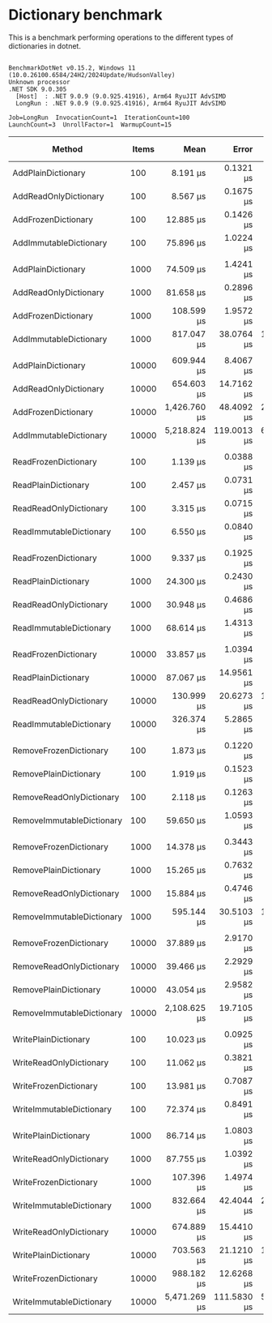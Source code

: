 # Dictionary benchmark

This is a benchmark performing operations to the different types of dictionaries in dotnet.

```

BenchmarkDotNet v0.15.2, Windows 11 (10.0.26100.6584/24H2/2024Update/HudsonValley)
Unknown processor
.NET SDK 9.0.305
  [Host]  : .NET 9.0.9 (9.0.925.41916), Arm64 RyuJIT AdvSIMD
  LongRun : .NET 9.0.9 (9.0.925.41916), Arm64 RyuJIT AdvSIMD

Job=LongRun  InvocationCount=1  IterationCount=100  
LaunchCount=3  UnrollFactor=1  WarmupCount=15  

```
| Method                    | Items | Mean         | Error       | StdDev      | StdErr     | Min           | Max          | Op/s      | Ratio | Gen0      | Allocated  | Alloc Ratio |
|-------------------------- |------ |-------------:|------------:|------------:|-----------:|--------------:|-------------:|----------:|------:|----------:|-----------:|------------:|
| AddPlainDictionary        | 100   |     8.191 μs |   0.1321 μs |   0.6348 μs |  0.0397 μs |     7.4000 μs |     9.550 μs | 122,079.2 |  1.01 |         - |    16248 B |        1.00 |
| AddReadOnlyDictionary     | 100   |     8.567 μs |   0.1675 μs |   0.8179 μs |  0.0503 μs |     7.5000 μs |    12.400 μs | 116,721.2 |  1.05 |         - |    16288 B |        1.00 |
| AddFrozenDictionary       | 100   |    12.885 μs |   0.1426 μs |   0.7004 μs |  0.0429 μs |    11.2000 μs |    14.200 μs |  77,611.8 |  1.58 |         - |    25424 B |        1.56 |
| AddImmutableDictionary    | 100   |    75.896 μs |   1.0224 μs |   4.9236 μs |  0.3071 μs |    67.4000 μs |    80.500 μs |  13,175.9 |  9.32 |         - |    68696 B |        4.23 |
|                           |       |              |             |             |            |               |              |           |       |           |            |             |
| AddPlainDictionary        | 1000  |    74.509 μs |   1.4241 μs |   6.8717 μs |  0.4278 μs |    67.9000 μs |    88.900 μs |  13,421.3 |  1.01 |         - |   161280 B |        1.00 |
| AddReadOnlyDictionary     | 1000  |    81.658 μs |   0.2896 μs |   1.4411 μs |  0.0871 μs |    79.5000 μs |    86.500 μs |  12,246.1 |  1.10 |         - |   161320 B |        1.00 |
| AddFrozenDictionary       | 1000  |   108.599 μs |   1.9572 μs |   9.3876 μs |  0.5879 μs |    99.2000 μs |   125.200 μs |   9,208.2 |  1.47 |         - |   249800 B |        1.55 |
| AddImmutableDictionary    | 1000  |   817.047 μs |  38.0764 μs | 183.3653 μs | 11.4380 μs |   281.1000 μs | 1,009.800 μs |   1,223.9 | 11.05 |         - |   901560 B |        5.59 |
|                           |       |              |             |             |            |               |              |           |       |           |            |             |
| AddPlainDictionary        | 10000 |   609.944 μs |   8.4067 μs |  41.0448 μs |  2.5261 μs |   544.4500 μs |   792.400 μs |   1,639.5 |  1.00 |         - |  1548600 B |        1.00 |
| AddReadOnlyDictionary     | 10000 |   654.603 μs |  14.7162 μs |  74.3131 μs |  4.4253 μs |   541.8000 μs |   900.500 μs |   1,527.6 |  1.08 |         - |  1548640 B |        1.00 |
| AddFrozenDictionary       | 10000 | 1,426.760 μs |  48.4092 μs | 249.7094 μs | 14.5633 μs |   814.4000 μs | 2,300.600 μs |     700.9 |  2.35 |         - |  2457744 B |        1.59 |
| AddImmutableDictionary    | 10000 | 5,218.824 μs | 119.0013 μs | 614.9100 μs | 35.8014 μs | 4,336.7000 μs | 7,102.700 μs |     191.6 |  8.59 | 1000.0000 | 11190264 B |        7.23 |
|                           |       |              |             |             |            |               |              |           |       |           |            |             |
| ReadFrozenDictionary      | 100   |     1.139 μs |   0.0388 μs |   0.2019 μs |  0.0117 μs |     0.8000 μs |     1.800 μs | 877,862.6 |  0.47 |         - |          - |          NA |
| ReadPlainDictionary       | 100   |     2.457 μs |   0.0731 μs |   0.3779 μs |  0.0220 μs |     1.8000 μs |     4.100 μs | 407,008.8 |  1.02 |         - |          - |          NA |
| ReadReadOnlyDictionary    | 100   |     3.315 μs |   0.0715 μs |   0.3662 μs |  0.0215 μs |     2.7000 μs |     4.200 μs | 301,643.4 |  1.38 |         - |          - |          NA |
| ReadImmutableDictionary   | 100   |     6.550 μs |   0.0840 μs |   0.4308 μs |  0.0253 μs |     5.5000 μs |     8.100 μs | 152,675.8 |  2.73 |         - |          - |          NA |
|                           |       |              |             |             |            |               |              |           |       |           |            |             |
| ReadFrozenDictionary      | 1000  |     9.337 μs |   0.1925 μs |   0.9808 μs |  0.0579 μs |     8.1000 μs |    12.400 μs | 107,097.5 |  0.39 |         - |          - |          NA |
| ReadPlainDictionary       | 1000  |    24.300 μs |   0.2430 μs |   1.2161 μs |  0.0731 μs |    19.7000 μs |    28.600 μs |  41,152.0 |  1.00 |         - |          - |          NA |
| ReadReadOnlyDictionary    | 1000  |    30.948 μs |   0.4686 μs |   2.2745 μs |  0.1408 μs |    28.0500 μs |    35.600 μs |  32,312.8 |  1.28 |         - |          - |          NA |
| ReadImmutableDictionary   | 1000  |    68.614 μs |   1.4313 μs |   7.2146 μs |  0.4304 μs |    30.8500 μs |    83.450 μs |  14,574.3 |  2.83 |         - |          - |          NA |
|                           |       |              |             |             |            |               |              |           |       |           |            |             |
| ReadFrozenDictionary      | 10000 |    33.857 μs |   1.0394 μs |   5.2864 μs |  0.3126 μs |    23.3000 μs |    50.100 μs |  29,535.8 |  0.61 |         - |          - |          NA |
| ReadPlainDictionary       | 10000 |    87.067 μs |  14.9561 μs |  72.8797 μs |  4.4940 μs |    34.7000 μs |   334.800 μs |  11,485.4 |  1.56 |         - |          - |          NA |
| ReadReadOnlyDictionary    | 10000 |   130.999 μs |  20.6273 μs | 107.5040 μs |  6.2067 μs |    38.0000 μs |   436.500 μs |   7,633.7 |  2.35 |         - |          - |          NA |
| ReadImmutableDictionary   | 10000 |   326.374 μs |   5.2865 μs |  24.7384 μs |  1.5870 μs |   263.1000 μs |   410.900 μs |   3,064.0 |  5.86 |         - |          - |          NA |
|                           |       |              |             |             |            |               |              |           |       |           |            |             |
| RemoveFrozenDictionary    | 100   |     1.873 μs |   0.1220 μs |   0.6306 μs |  0.0367 μs |     1.2000 μs |     4.700 μs | 533,840.0 |  1.12 |         - |          - |          NA |
| RemovePlainDictionary     | 100   |     1.919 μs |   0.1523 μs |   0.7789 μs |  0.0458 μs |     0.9500 μs |     5.050 μs | 521,049.3 |  1.14 |         - |          - |          NA |
| RemoveReadOnlyDictionary  | 100   |     2.118 μs |   0.1263 μs |   0.6457 μs |  0.0380 μs |     1.2000 μs |     5.100 μs | 472,222.2 |  1.26 |         - |       40 B |          NA |
| RemoveImmutableDictionary | 100   |    59.650 μs |   1.0593 μs |   5.3879 μs |  0.3186 μs |    49.0000 μs |    76.550 μs |  16,764.4 | 35.54 |         - |    29112 B |          NA |
|                           |       |              |             |             |            |               |              |           |       |           |            |             |
| RemoveFrozenDictionary    | 1000  |    14.378 μs |   0.3443 μs |   1.6614 μs |  0.1034 μs |    13.0500 μs |    23.200 μs |  69,549.3 |  0.98 |         - |          - |          NA |
| RemovePlainDictionary     | 1000  |    15.265 μs |   0.7632 μs |   3.8678 μs |  0.2295 μs |    12.9000 μs |    33.050 μs |  65,507.2 |  1.04 |         - |          - |          NA |
| RemoveReadOnlyDictionary  | 1000  |    15.884 μs |   0.4746 μs |   2.3661 μs |  0.1427 μs |    13.5000 μs |    28.900 μs |  62,956.4 |  1.08 |         - |       40 B |          NA |
| RemoveImmutableDictionary | 1000  |   595.144 μs |  30.5103 μs | 148.3845 μs |  9.1672 μs |   151.3500 μs |   697.900 μs |   1,680.3 | 40.57 |         - |   442968 B |          NA |
|                           |       |              |             |             |            |               |              |           |       |           |            |             |
| RemoveFrozenDictionary    | 10000 |    37.889 μs |   2.9170 μs |  15.0205 μs |  0.8775 μs |    23.6000 μs |    90.000 μs |  26,392.6 |  0.97 |         - |          - |          NA |
| RemoveReadOnlyDictionary  | 10000 |    39.466 μs |   2.2929 μs |  11.1294 μs |  0.6889 μs |    29.1000 μs |    71.350 μs |  25,338.5 |  1.01 |         - |       40 B |          NA |
| RemovePlainDictionary     | 10000 |    43.054 μs |   2.9582 μs |  15.2856 μs |  0.8900 μs |    24.9000 μs |    91.100 μs |  23,226.5 |  1.11 |         - |          - |          NA |
| RemoveImmutableDictionary | 10000 | 2,108.625 μs |  19.7105 μs |  98.8097 μs |  5.9262 μs | 1,867.0500 μs | 2,436.000 μs |     474.2 | 54.16 | 1000.0000 |  6003416 B |          NA |
|                           |       |              |             |             |            |               |              |           |       |           |            |             |
| WritePlainDictionary      | 100   |    10.023 μs |   0.0925 μs |   0.4728 μs |  0.0278 μs |     9.2500 μs |    11.500 μs |  99,770.4 |  1.00 |         - |     9600 B |        1.00 |
| WriteReadOnlyDictionary   | 100   |    11.062 μs |   0.3821 μs |   1.9363 μs |  0.1149 μs |     8.5500 μs |    18.500 μs |  90,401.2 |  1.11 |         - |     9640 B |        1.00 |
| WriteFrozenDictionary     | 100   |    13.981 μs |   0.7087 μs |   3.6496 μs |  0.2132 μs |    10.4000 μs |    27.700 μs |  71,524.5 |  1.40 |         - |    14464 B |        1.51 |
| WriteImmutableDictionary  | 100   |    72.374 μs |   0.8491 μs |   4.2722 μs |  0.2553 μs |    63.4000 μs |    81.100 μs |  13,817.2 |  7.24 |         - |    50720 B |        5.28 |
|                           |       |              |             |             |            |               |              |           |       |           |            |             |
| WritePlainDictionary      | 1000  |    86.714 μs |   1.0803 μs |   5.3558 μs |  0.3247 μs |    77.5500 μs |   102.850 μs |  11,532.1 |  1.00 |         - |    96000 B |        1.00 |
| WriteReadOnlyDictionary   | 1000  |    87.755 μs |   1.0392 μs |   5.3233 μs |  0.3126 μs |    77.1500 μs |   101.000 μs |  11,395.4 |  1.02 |         - |    96040 B |        1.00 |
| WriteFrozenDictionary     | 1000  |   107.396 μs |   1.4974 μs |   7.4929 μs |  0.4502 μs |    93.9000 μs |   125.400 μs |   9,311.4 |  1.24 |         - |   142816 B |        1.49 |
| WriteImmutableDictionary  | 1000  |   832.664 μs |  42.4044 μs | 207.0345 μs | 12.7421 μs |   284.3000 μs | 1,047.400 μs |   1,201.0 |  9.64 |         - |   711168 B |        7.41 |
|                           |       |              |             |             |            |               |              |           |       |           |            |             |
| WriteReadOnlyDictionary   | 10000 |   674.889 μs |  15.4410 μs |  77.9730 μs |  4.6432 μs |   561.9000 μs |   882.400 μs |   1,481.7 |  0.98 |         - |   960040 B |        1.00 |
| WritePlainDictionary      | 10000 |   703.563 μs |  21.1210 μs | 106.0745 μs |  6.3505 μs |   527.0000 μs | 1,010.000 μs |   1,421.3 |  1.02 |         - |   960000 B |        1.00 |
| WriteFrozenDictionary     | 10000 |   988.182 μs |  12.6268 μs |  61.7683 μs |  3.7944 μs |   754.2000 μs | 1,155.100 μs |   1,012.0 |  1.44 |         - |  1408336 B |        1.47 |
| WriteImmutableDictionary  | 10000 | 5,471.269 μs | 111.5830 μs | 577.5741 μs | 33.5708 μs | 4,553.3500 μs | 7,021.150 μs |     182.8 |  7.95 | 1000.0000 |  9272384 B |        9.66 |
